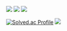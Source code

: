 <img src="https://img.shields.io/badge/Python-3776AB?style=for-the-badge&logo=Python&logoColor=white"> <img src="https://img.shields.io/badge/R-276DC3?style=for-the-badge&logo=R&logoColor=white"> <img src="https://img.shields.io/badge/MySQL-4479A1?style=for-the-badge&logo=MySQL&logoColor=white">

[![Solved.ac Profile](http://mazassumnida.wtf/api/v2/generate_badge?boj=timmeoutti)](https://solved.ac/timmeoutti/)
<img src="http://mazandi.herokuapp.com/api?handle=timmeoutti&theme=warm"/>

